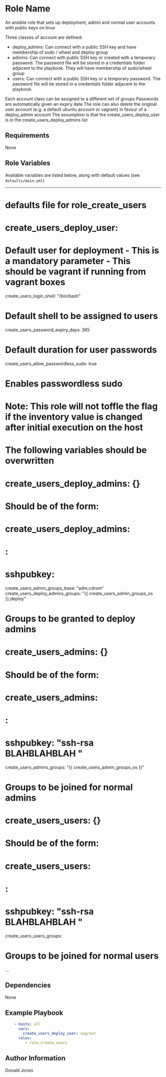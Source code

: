 Role Name
=========

An ansible role that sets up deployment, admin and normal user accounts with public keys on linux

Three classes of account are defined:
- deploy_admins: Can connect with a public SSH key and have membership of sudo / wheel and deploy group
- admins: Can connect with public SSH key or created with a temporary password. The password file will be stored in a credentials folder adjacent to the playbook. They will have membership of sudo/wheel group
- users: Can connect with a public SSH key or a temporary password. The password file will be stored in a credentials folder adjacent to the playbook.

Each account class can be assigned to a different set of groups
Passwords are automatically given an expiry date
The role can also delete the original user account (e.g. a default ubuntu account or vagrant) in favour of a deploy_admin account
The assumption is that the create_users_deploy_user is in the create_users_deploy_admins list

Requirements
------------

None

Role Variables
--------------

Available variables are listed below, along with default values (see `defaults/main.yml`)

  ---
  # defaults file for role_create_users

  # create_users_deploy_user:
  # Default user for deployment - This is a mandatory parameter - This should be vagrant if running from vagrant boxes

  create_users_login_shell: "/bin/bash"
  # Default shell to be assigned to users

  create_users_password_expiry_days: 365
  # Default duration for user passwords

  create_users_allow_passwordless_sudo: true
  # Enables passwordless sudo
  # Note: This role will not toffle the flag if the inventory value is changed after initial execution on the host

  # The following variables should be overwritten
  # create_users_deploy_admins: {}
  # Should be of the form:
  # create_users_deploy_admins:
  #   <user>:
  #     sshpubkey:

  create_users_admin_groups_base: "adm,cdrom"
  create_users_deploy_admins_groups: "{{ create_users_admin_groups_os }},deploy"
  # Groups to be granted to deploy admins

  # create_users_admins: {}
  # Should be of the form:
  # create_users_admins:
  #   <user>:
  #     sshpubkey: "ssh-rsa BLAHBLAHBLAH <user>"

  create_users_admins_groups: "{{ create_users_admin_groups_os }}"
  # Groups to be joined for normal admins

  # create_users_users: {}
  # Should be of the form:
  # create_users_users:
  #   <user>:
  #     sshpubkey: "ssh-rsa BLAHBLAHBLAH <user>"

  create_users_users_groups:
  # Groups to be joined for normal users
  ...

Dependencies
------------

None

Example Playbook
----------------

```yaml
    - hosts: all
      vars:
        create_users_deploy_user: vagrant
      roles:
         - role_create_users
```

Author Information
------------------

Donald Jones